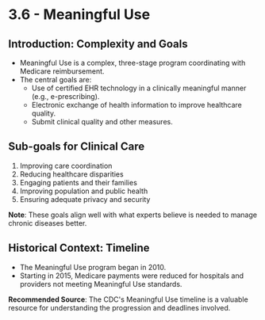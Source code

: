 # 3.6 - Meaningful Use

## Introduction: Complexity and Goals

- Meaningful Use is a complex, three-stage program coordinating with Medicare reimbursement.
- The central goals are:
  - Use of certified EHR technology in a clinically meaningful manner (e.g., e-prescribing).
  - Electronic exchange of health information to improve healthcare quality.
  - Submit clinical quality and other measures.

## Sub-goals for Clinical Care

1. Improving care coordination
2. Reducing healthcare disparities
3. Engaging patients and their families
4. Improving population and public health
5. Ensuring adequate privacy and security

**Note**: These goals align well with what experts believe is needed to manage chronic diseases better.

## Historical Context: Timeline

- The Meaningful Use program began in 2010.
- Starting in 2015, Medicare payments were reduced for hospitals and providers not meeting Meaningful Use standards.
  
**Recommended Source**: The CDC's Meaningful Use timeline is a valuable resource for understanding the progression and deadlines involved.


